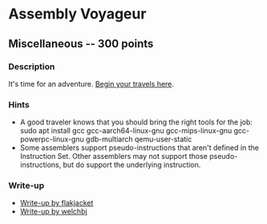 # Assembly Voyageur

## Miscellaneous -- 300 points

### Description

It's time for an adventure. [Begin your travels here](http://challenge.acictf.com:31092/).

### Hints

* A good traveler knows that you should bring the right tools for the job: sudo apt install gcc gcc-aarch64-linux-gnu gcc-mips-linux-gnu gcc-powerpc-linux-gnu gdb-multiarch qemu-user-static
* Some assemblers support pseudo-instructions that aren't defined in the Instruction Set. Other assemblers may not support those pseudo-instructions, but do support the underlying instruction.


### Write-up

- [Write-up by flakjacket](https://github.com/flakjacket95/cyberstakes_2020/tree/master/misc/assembly_voyageur)
- [Write-up by welchbj](https://github.com/welchbj/ctf/tree/master/writeups/2020/CyberStakes/assembly-voyageur)
